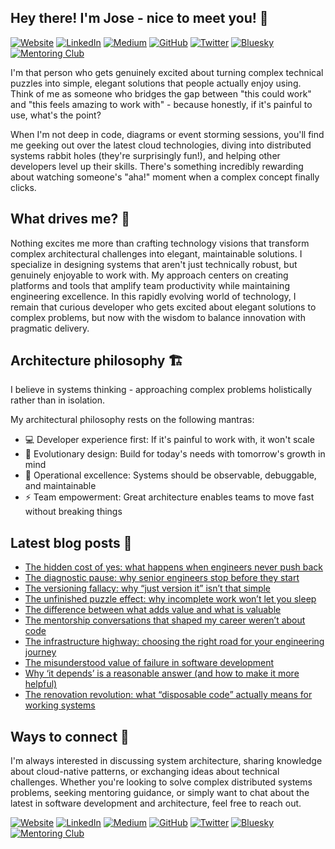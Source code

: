 ## Hey there! I'm Jose - nice to meet you! 👋

[![Website](https://img.shields.io/badge/Website-000000?style=for-the-badge)](https://zepedro.com)
[![LinkedIn](https://img.shields.io/badge/LinkedIn-0077B5?style=for-the-badge&logo=linkedin&logoColor=white)](https://linkedin.com/in/zepedro)
[![Medium](https://img.shields.io/badge/Medium-12100E?style=for-the-badge&logo=medium&logoColor=white)](https://blog.zepedro.com)
[![GitHub](https://img.shields.io/badge/GitHub-181717?style=for-the-badge&logo=github&logoColor=white)](https://github.com/zepedrosilva)
[![Twitter](https://img.shields.io/badge/Twitter-1DA1F2?style=for-the-badge&logo=twitter&logoColor=white)](https://x.com/zepedro)
[![Bluesky](https://img.shields.io/badge/Bluesky-00A8E8?style=for-the-badge&logo=bluesky&logoColor=white)](https://bsky.app/profile/zepedro.com)
[![Mentoring Club](https://img.shields.io/badge/Mentoring%20Club-FF6B35?style=for-the-badge)](https://www.mentoring-club.com/the-mentors/jose-silva)

I'm that person who gets genuinely excited about turning complex technical puzzles into simple, elegant solutions that people actually enjoy using. Think of me as someone who bridges the gap between "this could work" and "this feels amazing to work with" - because honestly, if it's painful to use, what's the point?

When I'm not deep in code, diagrams or event storming sessions, you'll find me geeking out over the latest cloud technologies, diving into distributed systems rabbit holes (they're surprisingly fun!), and helping other developers level up their skills. There's something incredibly rewarding about watching someone's "aha!" moment when a complex concept finally clicks.

## What drives me? 🚀

Nothing excites me more than crafting technology visions that transform complex architectural challenges into elegant, maintainable solutions. I specialize in designing systems that aren't just technically robust, but genuinely enjoyable to work with. My approach centers on creating platforms and tools that amplify team productivity while maintaining engineering excellence.
In this rapidly evolving world of technology, I remain that curious developer who gets excited about elegant solutions to complex problems, but now with the wisdom to balance innovation with pragmatic delivery.

## Architecture philosophy 🏗️

I believe in systems thinking - approaching complex problems holistically rather than in isolation.

My architectural philosophy rests on the following mantras:
* 💻 Developer experience first: If it's painful to work with, it won't scale
* 🌿 Evolutionary design: Build for today's needs with tomorrow's growth in mind
* 🔧 Operational excellence: Systems should be observable, debuggable, and maintainable
* ⚡ Team empowerment: Great architecture enables teams to move fast without breaking things

## Latest blog posts 📝

<!-- BLOG_POSTS_PLACEHOLDER - Do not remove this comment -->

* [The hidden cost of yes: what happens when engineers never push back](https://medium.com/@zepedrosilva/the-hidden-cost-of-yes-what-happens-when-engineers-never-push-back-51193927c578)
* [The diagnostic pause: why senior engineers stop before they start](https://medium.com/@zepedrosilva/the-diagnostic-pause-why-senior-engineers-stop-before-they-start-6dfa39871664)
* [The versioning fallacy: why “just version it” isn’t that simple](https://medium.com/@zepedrosilva/the-versioning-fallacy-why-just-version-it-isnt-that-simple-355fd54a0a1a)
* [The unfinished puzzle effect: why incomplete work won’t let you sleep](https://medium.com/@zepedrosilva/the-unfinished-puzzle-effect-why-incomplete-work-wont-let-you-sleep-dde34aaa23ee)
* [The difference between what adds value and what is valuable](https://medium.com/@zepedrosilva/the-difference-between-what-adds-value-and-what-is-valuable-da9c4917af70)
* [The mentorship conversations that shaped my career weren’t about code](https://medium.com/@zepedrosilva/the-mentorship-conversations-that-shaped-my-career-werent-about-code-3578ae756471)
* [The infrastructure highway: choosing the right road for your engineering journey](https://medium.com/@zepedrosilva/the-infrastructure-highway-choosing-the-right-road-for-your-engineering-journey-6f3fca6074d8)
* [The misunderstood value of failure in software development](https://medium.com/@zepedrosilva/the-misunderstood-value-of-failure-in-software-development-3c2ca473d318)
* [Why ‘it depends’ is a reasonable answer (and how to make it more helpful)](https://medium.com/@zepedrosilva/why-it-depends-is-a-reasonable-answer-and-how-to-make-it-more-helpful-c169ac5647da)
* [The renovation revolution: what “disposable code” actually means for working systems](https://medium.com/@zepedrosilva/the-renovation-revolution-what-disposable-code-actually-means-for-working-systems-ba43c8b9ed70)


## Ways to connect 🤝

I'm always interested in discussing system architecture, sharing knowledge about cloud-native patterns, or exchanging ideas about technical challenges. Whether you're looking to solve complex distributed systems problems, seeking mentoring guidance, or simply want to chat about the latest in software development and architecture, feel free to reach out.

[![Website](https://img.shields.io/badge/Website-000000?style=for-the-badge)](https://zepedro.com)
[![LinkedIn](https://img.shields.io/badge/LinkedIn-0077B5?style=for-the-badge&logo=linkedin&logoColor=white)](https://linkedin.com/in/zepedro)
[![Medium](https://img.shields.io/badge/Medium-12100E?style=for-the-badge&logo=medium&logoColor=white)](https://blog.zepedro.com)
[![GitHub](https://img.shields.io/badge/GitHub-181717?style=for-the-badge&logo=github&logoColor=white)](https://github.com/zepedrosilva)
[![Twitter](https://img.shields.io/badge/Twitter-1DA1F2?style=for-the-badge&logo=twitter&logoColor=white)](https://x.com/zepedro)
[![Bluesky](https://img.shields.io/badge/Bluesky-00A8E8?style=for-the-badge&logo=bluesky&logoColor=white)](https://bsky.app/profile/zepedro.com)
[![Mentoring Club](https://img.shields.io/badge/Mentoring%20Club-FF6B35?style=for-the-badge)](https://www.mentoring-club.com/the-mentors/jose-silva)
